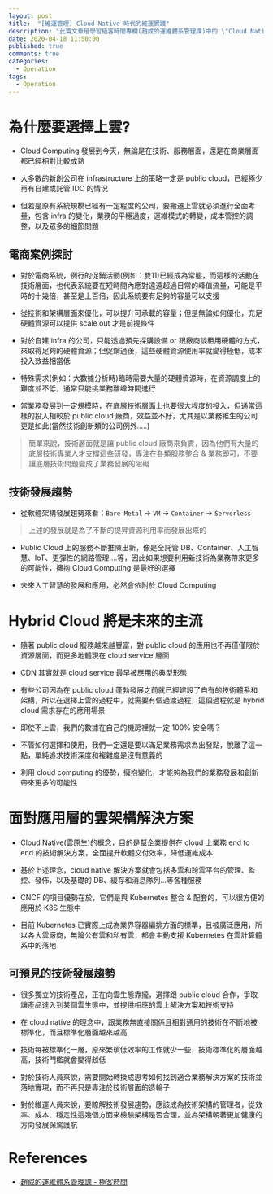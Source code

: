 ```yaml
---
layout: post
title:  "[維運管理] Cloud Native 時代的維運實踐"
description: "此篇文章是學習極客時間專欄(趙成的運維體系管理課)中的 \"Cloud Native 時代的維運實踐"\ 相關章節時，將文中的重要精華節錄下來的一篇筆記，對於維運觀念上的調整與改善，有很大的幫助"
date: 2020-04-18 11:50:00
published: true
comments: true
categories:
  - Operation
tags:
  - Operation
---
```



為什麼要選擇上雲?
==============

- Cloud Computing 發展到今天，無論是在技術、服務層面，還是在商業層面都已經相對比較成熟

- 大多數的新創公司在 infrastructure 上的策略一定是 public cloud，已經極少再有自建或託管 IDC 的情況

- 但若是原有系統規模已經有一定程度的公司，要搬遷上雲就必須進行全面考量，包含 infra 的變化，業務的平穩過度，運維模式的轉變，成本管控的調整，以及眾多的細節問題

## 電商案例探討

- 對於電商系統，例行的促銷活動(例如：雙11)已經成為常態，而這樣的活動在技術層面，也代表系統要在短時間內應對遠遠超過日常的峰值流量，可能是平時的十幾倍，甚至是上百倍，因此系統要有足夠的容量可以支援

- 從技術和架構層面來優化，可以提升可承載的容量；但是無論如何優化，充足硬體資源可以提供 scale out 才是前提條件

- 對於自建 infra 的公司，只能透過預先採購設備 or 跟廠商談租用硬體的方式，來取得足夠的硬體資源；但促銷過後，這些硬體資源使用率就變得極低，成本投入效益相當低

- 特殊需求(例如：大數據分析時)臨時需要大量的硬體資源時，在資源調度上的難度並不低，通常只能挑業務離峰時間進行

- 當業務發展到一定規模時，在底層技術層面上也要很大程度的投入，但通常這樣的投入相較於 public cloud 廠商，效益並不好，尤其是以業務維生的公司更是如此(當然技術創新類的公司例外.....)
> 簡單來說，技術層面就是讓 public cloud 廠商來負責，因為他們有大量的底層技術專業人才支撐這些研發，專注在各類服務整合 & 業務即可，不要讓底層技術問題變成了業務發展的阻礙

## 技術發展趨勢

- 從軟體架構發展趨勢來看：`Bare Metal` -> `VM` -> `Container` -> `Serverless`
> 上述的發展就是為了不斷的提昇資源利用率而發展出來的

- Public Cloud 上的服務不斷推陳出新，像是全託管 DB、Container、人工智慧、IoT、更彈性的網路管理....等，因此如果想要利用新技術為業務帶來更多的可能性，擁抱 Cloud Computing 是最好的選擇

- 未來人工智慧的發展和應用，必然會依附於 Cloud Computing


Hybrid Cloud 將是未來的主流
=========================

- 隨著 public cloud 服務越來越豐富，對 public cloud 的應用也不再僅僅限於資源層面，而更多地體現在 cloud service 層面

- CDN 其實就是 cloud service 最早被應用的典型形態

- 有些公司因為在 public cloud 蓬勃發展之前就已經建設了自有的技術體系和架構，所以在選擇上雲的過程中，就需要有個過渡過程，這個過程就是 hybrid cloud 需求存在的應用場景

- 即使不上雲，我們的數據在自己的機房裡就一定 100% 安全嗎？

- 不管如何選擇和使用，我們一定還是要以滿足業務需求為出發點，脫離了這一點，單純追求技術深度和複雜度是沒有意義的

- 利用 cloud computing 的優勢，擁抱變化，才能夠為我們的業務發展和創新帶來更多的可能性


面對應用層的雲架構解決方案
======================

- Cloud Native(雲原生)的概念，目的是幫企業提供在 cloud 上業務 end to end 的技術解決方案，全面提升軟體交付效率，降低運維成本

- 基於上述理念，cloud native 解決方案就會包括多雲和跨雲平台的管理、監控、發佈，以及基礎的 DB、緩存和消息隊列...等各種服務

- CNCF 的項目優勢在於，它們是與 Kubernetes 整合 & 配套的，可以很方便的應用於 K8S 生態中

- 目前 Kubernetes 已實際上成為業界容器編排方面的標準，且被廣泛應用，所以各大雲廠商，無論公有雲和私有雲，都會主動支援 Kubernetes 在雲計算體系中的落地

## 可預見的技術發展趨勢

- 很多獨立的技術產品，正在向雲生態靠攏，選擇跟 public cloud 合作，爭取讓產品進入到某個雲生態中，並提供相應的雲上解決方案和技術支持

- 在 cloud native 的理念中，跟業務無直接關係且相對通用的技術在不斷地被標準化，而且標準化層面越來越高

- 技術每被標準化一層，原來繁瑣低效率的工作就少一些，技術標準化的層面越高，技術門檻就會變得越低

- 對於技術人員來說，需要開始轉換成思考如何找到適合業務解決方案的技術並落地實現，而不再只是專注於技術層面的造輪子

- 對於維運人員來說，要瞭解技術發展趨勢，應該成為技術架構的管理者，從效率、成本、穩定性這幾個方面來檢驗架構是否合理，並為架構朝著更加健康的方向發展保駕護航


References
==========

- [趙成的運維體系管理課 - 極客時間](https://time.geekbang.org/column/intro/63)